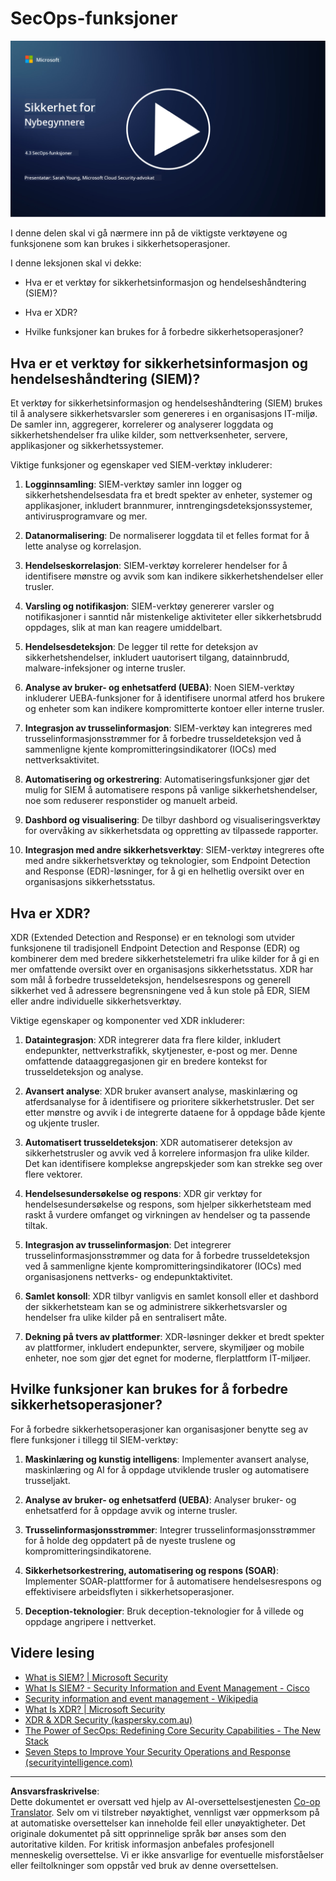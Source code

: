 <!--
CO_OP_TRANSLATOR_METADATA:
{
  "original_hash": "553eb694c89f1caca0694e8d8ab89e0e",
  "translation_date": "2025-09-04T01:19:53+00:00",
  "source_file": "4.3 SecOps capabilities.md",
  "language_code": "no"
}
-->
# SecOps-funksjoner

[![Se videoen](../../translated_images/4-3_placeholder.e6e2ff578a715178985449c7f550e382f9b199847b709653a5e0af6145a8e82f.no.png)](https://learn-video.azurefd.net/vod/player?id=bdbc1c7c-307b-4519-b8ad-b142434c0461)

I denne delen skal vi gå nærmere inn på de viktigste verktøyene og funksjonene som kan brukes i sikkerhetsoperasjoner.

I denne leksjonen skal vi dekke:

- Hva er et verktøy for sikkerhetsinformasjon og hendelseshåndtering (SIEM)?

- Hva er XDR?

- Hvilke funksjoner kan brukes for å forbedre sikkerhetsoperasjoner?

## Hva er et verktøy for sikkerhetsinformasjon og hendelseshåndtering (SIEM)?

Et verktøy for sikkerhetsinformasjon og hendelseshåndtering (SIEM) brukes til å analysere sikkerhetsvarsler som genereres i en organisasjons IT-miljø. De samler inn, aggregerer, korrelerer og analyserer loggdata og sikkerhetshendelser fra ulike kilder, som nettverksenheter, servere, applikasjoner og sikkerhetssystemer.

Viktige funksjoner og egenskaper ved SIEM-verktøy inkluderer:

1. **Logginnsamling**: SIEM-verktøy samler inn logger og sikkerhetshendelsesdata fra et bredt spekter av enheter, systemer og applikasjoner, inkludert brannmurer, inntrengingsdeteksjonssystemer, antivirusprogramvare og mer.

2. **Datanormalisering**: De normaliserer loggdata til et felles format for å lette analyse og korrelasjon.

3. **Hendelseskorrelasjon**: SIEM-verktøy korrelerer hendelser for å identifisere mønstre og avvik som kan indikere sikkerhetshendelser eller trusler.

4. **Varsling og notifikasjon**: SIEM-verktøy genererer varsler og notifikasjoner i sanntid når mistenkelige aktiviteter eller sikkerhetsbrudd oppdages, slik at man kan reagere umiddelbart.

5. **Hendelsesdeteksjon**: De legger til rette for deteksjon av sikkerhetshendelser, inkludert uautorisert tilgang, datainnbrudd, malware-infeksjoner og interne trusler.

6. **Analyse av bruker- og enhetsatferd (UEBA)**: Noen SIEM-verktøy inkluderer UEBA-funksjoner for å identifisere unormal atferd hos brukere og enheter som kan indikere kompromitterte kontoer eller interne trusler.

7. **Integrasjon av trusselinformasjon**: SIEM-verktøy kan integreres med trusselinformasjonsstrømmer for å forbedre trusseldeteksjon ved å sammenligne kjente kompromitteringsindikatorer (IOCs) med nettverksaktivitet.

8. **Automatisering og orkestrering**: Automatiseringsfunksjoner gjør det mulig for SIEM å automatisere respons på vanlige sikkerhetshendelser, noe som reduserer responstider og manuelt arbeid.

9. **Dashbord og visualisering**: De tilbyr dashbord og visualiseringsverktøy for overvåking av sikkerhetsdata og oppretting av tilpassede rapporter.

10. **Integrasjon med andre sikkerhetsverktøy**: SIEM-verktøy integreres ofte med andre sikkerhetsverktøy og teknologier, som Endpoint Detection and Response (EDR)-løsninger, for å gi en helhetlig oversikt over en organisasjons sikkerhetsstatus.

## Hva er XDR?

XDR (Extended Detection and Response) er en teknologi som utvider funksjonene til tradisjonell Endpoint Detection and Response (EDR) og kombinerer dem med bredere sikkerhetstelemetri fra ulike kilder for å gi en mer omfattende oversikt over en organisasjons sikkerhetsstatus. XDR har som mål å forbedre trusseldeteksjon, hendelsesrespons og generell sikkerhet ved å adressere begrensningene ved å kun stole på EDR, SIEM eller andre individuelle sikkerhetsverktøy.

Viktige egenskaper og komponenter ved XDR inkluderer:

1. **Dataintegrasjon**: XDR integrerer data fra flere kilder, inkludert endepunkter, nettverkstrafikk, skytjenester, e-post og mer. Denne omfattende dataaggregasjonen gir en bredere kontekst for trusseldeteksjon og analyse.

2. **Avansert analyse**: XDR bruker avansert analyse, maskinlæring og atferdsanalyse for å identifisere og prioritere sikkerhetstrusler. Det ser etter mønstre og avvik i de integrerte dataene for å oppdage både kjente og ukjente trusler.

3. **Automatisert trusseldeteksjon**: XDR automatiserer deteksjon av sikkerhetstrusler og avvik ved å korrelere informasjon fra ulike kilder. Det kan identifisere komplekse angrepskjeder som kan strekke seg over flere vektorer.

4. **Hendelsesundersøkelse og respons**: XDR gir verktøy for hendelsesundersøkelse og respons, som hjelper sikkerhetsteam med raskt å vurdere omfanget og virkningen av hendelser og ta passende tiltak.

5. **Integrasjon av trusselinformasjon**: Det integrerer trusselinformasjonsstrømmer og data for å forbedre trusseldeteksjon ved å sammenligne kjente kompromitteringsindikatorer (IOCs) med organisasjonens nettverks- og endepunktaktivitet.

6. **Samlet konsoll**: XDR tilbyr vanligvis en samlet konsoll eller et dashbord der sikkerhetsteam kan se og administrere sikkerhetsvarsler og hendelser fra ulike kilder på en sentralisert måte.

7. **Dekning på tvers av plattformer**: XDR-løsninger dekker et bredt spekter av plattformer, inkludert endepunkter, servere, skymiljøer og mobile enheter, noe som gjør det egnet for moderne, flerplattform IT-miljøer.

## Hvilke funksjoner kan brukes for å forbedre sikkerhetsoperasjoner?

For å forbedre sikkerhetsoperasjoner kan organisasjoner benytte seg av flere funksjoner i tillegg til SIEM-verktøy:

1. **Maskinlæring og kunstig intelligens**: Implementer avansert analyse, maskinlæring og AI for å oppdage utviklende trusler og automatisere trusseljakt.

2. **Analyse av bruker- og enhetsatferd (UEBA)**: Analyser bruker- og enhetsatferd for å oppdage avvik og interne trusler.

3. **Trusselinformasjonsstrømmer**: Integrer trusselinformasjonsstrømmer for å holde deg oppdatert på de nyeste truslene og kompromitteringsindikatorene.

4. **Sikkerhetsorkestrering, automatisering og respons (SOAR)**: Implementer SOAR-plattformer for å automatisere hendelsesrespons og effektivisere arbeidsflyten i sikkerhetsoperasjoner.

5. **Deception-teknologier**: Bruk deception-teknologier for å villede og oppdage angripere i nettverket.

## Videre lesing

- [What is SIEM? | Microsoft Security](https://www.microsoft.com/security/business/security-101/what-is-siem?WT.mc_id=academic-96948-sayoung)
- [What Is SIEM? - Security Information and Event Management - Cisco](https://www.cisco.com/c/en/us/products/security/what-is-siem.html)
- [Security information and event management - Wikipedia](https://en.wikipedia.org/wiki/Security_information_and_event_management)
- [What Is XDR? | Microsoft Security](https://www.microsoft.com/security/business/security-101/what-is-xdr?WT.mc_id=academic-96948-sayoung)
- [XDR & XDR Security (kaspersky.com.au)](https://www.kaspersky.com.au/resource-center/definitions/what-is-xdr)
- [The Power of SecOps: Redefining Core Security Capabilities - The New Stack](https://thenewstack.io/the-power-of-secops-redefining-core-security-capabilities/)
- [Seven Steps to Improve Your Security Operations and Response (securityintelligence.com)](https://securityintelligence.com/seven-steps-to-improve-your-security-operations-and-response/)

---

**Ansvarsfraskrivelse**:  
Dette dokumentet er oversatt ved hjelp av AI-oversettelsestjenesten [Co-op Translator](https://github.com/Azure/co-op-translator). Selv om vi tilstreber nøyaktighet, vennligst vær oppmerksom på at automatiske oversettelser kan inneholde feil eller unøyaktigheter. Det originale dokumentet på sitt opprinnelige språk bør anses som den autoritative kilden. For kritisk informasjon anbefales profesjonell menneskelig oversettelse. Vi er ikke ansvarlige for eventuelle misforståelser eller feiltolkninger som oppstår ved bruk av denne oversettelsen.